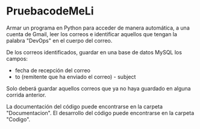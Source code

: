 # PruebacodeMeLi

Armar un programa en Python para acceder de manera automática, a una cuenta de Gmail, leer los correos e identificar aquellos que tengan la palabra "DevOps" en el cuerpo del correo. 

De los correos identificados, guardar en una base de datos MySQL los campos: 

- fecha de recepción del correo 
- to (remitente que ha enviado el correo) 
- subject 
   
Solo deberá guardar aquellos correos que ya no haya guardado en alguna corrida anterior. 

La documentación del código puede encontrarse en la carpeta "Documentacion". 
El desarrollo del código puede encontrarse en la carpeta "Codigo".
